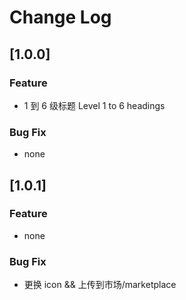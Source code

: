# Change Log

## [1.0.0]

### Feature

- 1 到 6 级标题 Level 1 to 6 headings

### Bug Fix

- none

## [1.0.1]

### Feature

- none

### Bug Fix

- 更换 icon && 上传到市场/marketplace
